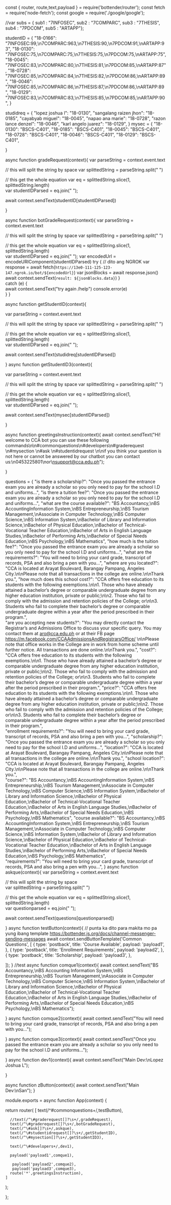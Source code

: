 const { router, route,text,payload } = require('bottender/router');
const fetch = require('node-fetch');
const google = require('./google/google');

//var subs = { sub1 : "7INFOSEC", sub2 : "7COMPARC", sub3 : "7THESIS", sub4 : "7PDCOM", sub5 : "ARTAPP"};

studentID = {
  "18-0166": "7INFOSEC:99,\n7COMPARC:963,\n7THESIS:90,\n7PDCOM:91,\nARTAPP:93",
  "18-0130": "7INFOSEC:75,\n7COMPARC:75,\n7THESIS:75,\n7PDCOM:75,\nARTAPP:75",
  "18-0045": "7INFOSEC:83,\n7COMPARC:80,\n7THESIS:81,\n7PDCOM:85,\nARTAPP:87",
  "18-0728": "7INFOSEC:85,\n7COMPARC:84,\n7THESIS:82,\n7PDCOM:86,\nARTAPP:89",
  "18-0046": "7INFOSEC:85,\n7COMPARC:86,\n7THESIS:87,\n7PDCOM:86,\nARTAPP:89",
  "18-0129": "7INFOSEC:83,\n7COMPARC:83,\n7THESIS:85,\n7PDCOM:85,\nARTAPP:90",
}

studidreq = {
	"lopez joshua l": "18-0130",
	"sangalang raizen jhon": "18-0185",
	"cayabyab miguel": "18-0045",
	"napao ana marie": "18-0728",
	"razon lance denzel": "18-0046",
        "karl angelo juarez": "18-0129",
}
mysec = {
	"18-0130": "BSCS-C401",
	"18-0185": "BSCS-C401",
	"18-0045": "BSCS-C401",
	"18-0728": "BSCS-C401",
	"18-0046": "BSCS-C401",
	"18-0129": "BSCS-C401",
	
}


async function gradeRequest(context){
  var parseString = context.event.text

  // this will split the string by space 
  var splittedString = parseString.split(" ") 

  // this get the whole equation 
  var eq = splittedString.slice(1, splittedString.length)  
  var studentIDParsed = eq.join(" ");
 
  await context.sendText(studentID[studentIDParsed])
    
}

async function botGradeRequest(context){
  var parseString = context.event.text

  // this will split the string by space 
  var splittedString = parseString.split(" ") 

  // this get the whole equation 
  var eq = splittedString.slice(1, splittedString.length)  
  var studentIDParsed = eq.join(" ");
  var encodedUrl = encodeURIComponent(studentIDParsed)
  try {
    // dito ang NGROK
    var response = await fetch(`https://13e0-111-125-123-147.ngrok.io/bot/${encodedUrl}`)
    var jsonBlocks = await response.json()
    await context.sendText(`result: ${jsonBlocks.data}`)
  }  
  catch (e) {    
    await context.sendText("try again /help") 
    console.error(e)    
  }
}


async function getStudentID(context){
  
   var parseString = context.event.text

  // this will split the string by space 
  var splittedString = parseString.split(" ") 

  // this get the whole equation 
  var eq = splittedString.slice(1, splittedString.length)  
  var studentIDParsed = eq.join(" ");
 
  await context.sendText(studidreq[studentIDParsed])
    
}
async function getStudentID3(context){
  
   var parseString = context.event.text

  // this will split the string by space 
  var splittedString = parseString.split(" ") 

  // this get the whole equation 
  var eq = splittedString.slice(1, splittedString.length)  
  var studentIDParsed = eq.join(" ");
 
  await context.sendText(mysec[studentIDParsed])
    
}

async function greetingsInstruction(context){
  await context.sendText("Hi! welcome to CCA bot you can use these following commands\n\n#commonquestions\n#developers\n#graderequest <student-number>\n#mysection <student-number>\n#ask <your question>\n#studentidrequest <last first middle>\n\nif you think your question is not here or cannot be answered by our chatbot you can contact us:\n0453225801\nor\nsupport@cca.edu.ph");
  
}

questions = {
  "is there a scholarship?": "Once you passed the entrance exam you are already a scholar so you only need to pay for the school I.D and uniforms...",
  "is there a tuition fee?": "Once you passed the entrance exam you are already a scholar so you only need to pay for the school I.D and uniforms...",
  "what are the course available?": "BS Accountancy,\nBS AccountingInformation System,\nBS Entrepreneurship,\nBS Tourism Management,\nAssociate in Computer Technology,\nBS Computer Science,\nBS Information System,\nBachelor of Library and Information Science,\nBachelor of Physical Education,\nBachelor of Technical-Vocational Teacher Education,\nBachelor of Arts in English Language Studies,\nBachelor of Performing Arts,\nBachelor of Special Needs Education,\nBS Psychology,\nBS Mathematics",
  "how much is the tuition fee?": "Once you passed the entrance exam you are already a scholar so you only need to pay for the school I.D and uniforms...",
  "what are the requirements?": "You will need to bring your card grade, transcript of records, PSA and also bring a pen with you...",
  "where are you located?": "CCA is located at Arayat Boulevard, Barangay Pampang, Angeles City.\n\nPlease note that all transactions in the college are online.\n\nThank you.",
  "how much does this school cost?": "CCA offers free education to its students with the following exemptions.\n\n1. Those who have already attained a bachelor’s degree or comparable undergraduate degree from any higher education institution, private or public;\n\n2. Those who fail to comply with the admission and retention policies of the College; or\n\n3. Students who fail to complete their bachelor’s degree or comparable undergraduate degree within a year after the period prescribed in their program.", 	
  "are you accepting new students?": "You may directly contact the Registrar’s and Admissions Office to discuss your specific query. You may contact them at aro@cca.edu.ph or at their FB page https://m.facebook.com/CCAAdmissionsAndRegistrarsOffice/ \n\nPlease note that office works in the College are  in work from home scheme until further notice. All transactions are done online.\n\nThank you.", 
  "cost?": "CCA offers free education to its students with the following exemptions.\n\n1. Those who have already attained a bachelor’s degree or comparable undergraduate degree from any higher education institution, private or public;\n\n2. Those who fail to comply with the admission and retention policies of the College; or\n\n3. Students who fail to complete their bachelor’s degree or comparable undergraduate degree within a year after the period prescribed in their program.",
  "price?": "CCA offers free education to its students with the following exemptions.\n\n1. Those who have already attained a bachelor’s degree or comparable undergraduate degree from any higher education institution, private or public;\n\n2. Those who fail to comply with the admission and retention policies of the College; or\n\n3. Students who fail to complete their bachelor’s degree or comparable undergraduate degree within a year after the period prescribed in their program.",	
  "enrollment requirements?": "You will need to bring your card grade, transcript of records, PSA and also bring a pen with you...",
  "scholarship?": "Once you passed the entrance exam you are already a scholar so you only need to pay for the school I.D and uniforms...",
  "location?": "CCA is located at Arayat Boulevard, Barangay Pampang, Angeles City.\n\nPlease note that all transactions in the college are online.\n\nThank you.",	
  "school location?": "CCA is located at Arayat Boulevard, Barangay Pampang, Angeles City.\n\nPlease note that all transactions in the college are online.\n\nThank you.",	
  "course?": "BS Accountancy,\nBS AccountingInformation System,\nBS Entrepreneurship,\nBS Tourism Management,\nAssociate in Computer Technology,\nBS Computer Science,\nBS Information System,\nBachelor of Library and Information Science,\nBachelor of Physical Education,\nBachelor of Technical-Vocational Teacher Education,\nBachelor of Arts in English Language Studies,\nBachelor of Performing Arts,\nBachelor of Special Needs Education,\nBS Psychology,\nBS Mathematics", 
  "course available?": "BS Accountancy,\nBS AccountingInformation System,\nBS Entrepreneurship,\nBS Tourism Management,\nAssociate in Computer Technology,\nBS Computer Science,\nBS Information System,\nBachelor of Library and Information Science,\nBachelor of Physical Education,\nBachelor of Technical-Vocational Teacher Education,\nBachelor of Arts in English Language Studies,\nBachelor of Performing Arts,\nBachelor of Special Needs Education,\nBS Psychology,\nBS Mathematics",	
  "requirements?": "You will need to bring your card grade, transcript of records, PSA and also bring a pen with you...",
}
async function askque(context){
 var parseString = context.event.text

  // this will split the string by space  
  var splittedString = parseString.split(" ") 

  // this get the whole equation 
  var eq = splittedString.slice(1, splittedString.length)  
  var questionparsed = eq.join(" ");
 
  await context.sendText(questions[questionparsed])
    
}
async function testButton(context){
  // punta ka dito para makita mo pa yung ibang template https://bottender.js.org/docs/channel-messenger-sending-messages
  await context.sendButtonTemplate('Common Questions', [
    {
      type: 'postback',
      title: 'Course Available',
      payload: 'payload1',
    },
    {
      type: 'postback',
      title: 'Enrollment Requirements',
      payload: 'payload2',
    },
	 {
       type: 'postback',
      title: 'Scholarship',
      payload: 'payload3',
    },
	
	
  ]);
}
//test
async function comque1(context){
  await context.sendText("BS Accountancy,\nBS Accounting Information System,\nBS Entrepreneurship,\nBS Tourism Management,\nAssociate in Computer Technology,\nBS Computer Science,\nBS Information System,\nBachelor of Library and Information Science,\nBachelor of Physical Education,\nBachelor of Technical-Vocational Teacher Education,\nBachelor of Arts in English Language Studies,\nBachelor of Performing Arts,\nBachelor of Special Needs Education,\nBS Psychology,\nBS Mathematics");
  
}
async function comque2(context){
  await context.sendText("You will need to bring your card grade, transcript of records, PSA and also bring a pen with you...");
  
}
async function comque3(context){
  await context.sendText("Once you passed the entrance exam you are already a scholar so you only need to pay for the school I.D and uniforms...");
  
}
async function dev1(context){
  await context.sendText("Main Dev:\nLopez Joshua L");
  
}

async function zButton(context){
  await context.sendText("Main Dev:\nSan");
}


module.exports = async function App(context) {
 
  return router(
    [     text(/^\#commonquestions+/,testButton),
	  
      //text(/^\#graderequest[]?\s+/,gradeRequest), 
      text(/^\#graderequest[]?\s+/,botGradeRequest),  
      text(/^\#ask[]?\s+/,askque),
      text(/^\#studentidrequest[]?\s+/,getStudentID),  
      text(/^\#mysection[]?\s+/,getStudentID3),
      
      text(/^\#developers+/,dev1),
           
      payload('payload1',comque1),   
	  
	   payload('payload2',comque2), 	  
	   payload('payload3',comque3),    
      route('*',greetingsInstruction),
    ]
  );
  
};
